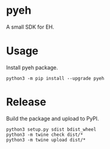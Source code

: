 # pyeh
A small SDK for EH.

# Usage
Install pyeh package.
```
python3 -m pip install --upgrade pyeh
```

# Release
Build the package and upload to PyPI.
```
python3 setup.py sdist bdist_wheel
python3 -m twine check dist/*
python3 -m twine upload dist/*
```

